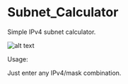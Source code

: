 # Subnet_Calculator
Simple IPv4 subnet calculator.

![alt text](https://i.imgur.com/x6SOVUa.png)

Usage:

Just enter any IPv4/mask combination.
